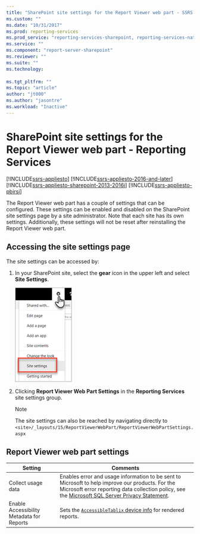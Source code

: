 ```yaml
---
title: "SharePoint site settings for the Report Viewer web part - SSRS | Microsoft Docs"
ms.custom: ""
ms.date: "10/31/2017"
ms.prod: reporting-services
ms.prod_service: "reporting-services-sharepoint, reporting-services-native"
ms.service: ""
ms.component: "report-server-sharepoint"
ms.reviewer: ""
ms.suite: ""
ms.technology: 

ms.tgt_pltfrm: ""
ms.topic: "article"
author: "jt000"
ms.author: "jasontre"
ms.workload: "Inactive"
---
```

# SharePoint site settings for the Report Viewer web part - Reporting Services

[!INCLUDE[ssrs-appliesto](../../includes/ssrs-appliesto.md)] [!INCLUDE[ssrs-appliesto-2016-and-later](../../includes/ssrs-appliesto-2016-and-later.md)] [!INCLUDE[ssrs-appliesto-sharepoint-2013-2016i](../../includes/ssrs-appliesto-sharepoint-2013-2016.md)] [!INCLUDE[ssrs-appliesto-pbirsi](../../includes/ssrs-appliesto-pbirs.md)]

The Report Viewer web part has a couple of settings that can be configured. These settings can be enabled and disabled on the SharePoint site settings page by a site administrator. Note that each site has its own settings. Additionally, these settings will not be reset after reinstalling the Report Viewer web part.

## Accessing the site settings page

The site settings can be accessed by:

1. In your SharePoint site, select the **gear** icon in the upper left and select **Site Settings**.

    ![Site settings from the gear icon.](media/sharepoint-site-settings.png)

2. Clicking **Report Viewer Web Part Settings** in the **Reporting Services** site settings group.

    > [!NOTE]
    > The site settings can also be reached by navigating directly to `<site>/_layouts/15/ReportViewerWebPart/ReportViewerWebPartSettings.aspx`

## Report Viewer web part settings

|Setting|Comments|  
|-------------|--------------|  
|Collect usage data|Enables error and usage information to be sent to Microsoft to help improve our products. For the Microsoft error reporting data collection policy, see the [Microsoft SQL Server Privacy Statement](https://go.microsoft.com/fwlink/?linkid=860782&clcid=0x409).|  
|Enable Accessibility Metadata for Reports|Sets the [`AccessibleTablix` device info](../html-device-information-settings.md) for rendered reports.| 

